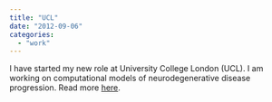 ```yaml
---
title: "UCL"
date: "2012-09-06"
categories: 
  - "work"
---
```


I have started my new role at University College London (UCL). I am working on computational models of neurodegenerative disease progression. Read more [here](http://gow.epsrc.ac.uk/NGBOViewGrant.aspx?GrantRef=EP/J020990/1 "EPSRC - Grants on the Web").
